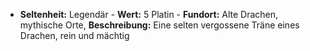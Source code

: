  - **Seltenheit:** Legendär - **Wert:** 5 Platin - **Fundort:** Alte Drachen, mythische Orte, **Beschreibung:** Eine selten vergossene Träne eines Drachen, rein und mächtig
